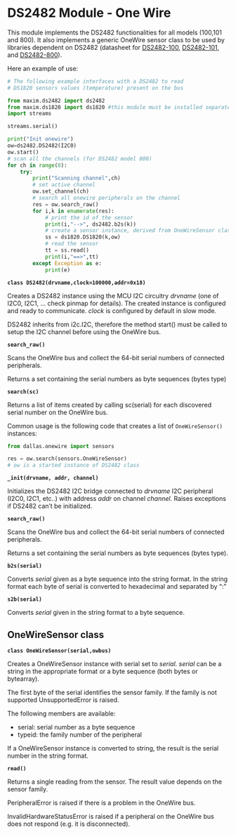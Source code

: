 # DS2482 Module - One Wire

This module implements the DS2482 functionalities for all models (100,101 and 800). It also implements a generic OneWire sensor class to be used by libraries dependent on DS2482 (datasheet for [DS2482-100](https://datasheets.maximintegrated.com/en/ds/DS2482-100.pdf), [DS2482-101](https://datasheets.maximintegrated.com/en/ds/DS2482-101.pdf), and [DS2482-800](https://datasheets.maximintegrated.com/en/ds/DS2482-800.pdf)).

Here an example of use:

```py
# The following example interfaces with a DS2482 to read
# DS1820 sensors values (temperature) present on the bus

from maxim.ds2482 import ds2482
from maxim.ds1820 import ds1820 #this module must be installed separately!
import streams

streams.serial()

print("Init onewire")
ow=ds2482.DS2482(I2C0)
ow.start()
# scan all the channels (for DS2482 model 800)
for ch in range(8):
    try:
        print("Scanning channel",ch)
        # set active channel
        ow.set_channel(ch)
        # search all onewire peripherals on the channel
        res = ow.search_raw()
        for i,k in enumerate(res):
            # print the id of the sensor
            print(i,"-->", ds2482.b2s(k))
            # create a sensor instance, derived from OneWireSensor class
            ss = ds1820.DS1820(k,ow)
            # read the sensor
            tt = ss.read()
            print(i,"==>",tt)
        except Exception as e:
            print(e)
```


**`class DS2482(drvname,clock=100000,addr=0x18)`**

Creates a DS2482 instance using the MCU I2C circuitry *drvname* (one of I2C0, I2C1, … check pinmap for details). The created instance is configured and ready to communicate. *clock* is configured by default in slow mode.

DS2482 inherits from i2c.I2C, therefore the method start() must be called to setup the I2C channel before using the OneWire bus.


**`search_raw()`**

Scans the OneWire bus and collect the 64-bit serial numbers of connected peripherals.

Returns a set containing the serial numbers as byte sequences (bytes type)


**`search(sc)`**

Returns a list of items created by calling sc(serial) for each discovered serial number on the OneWire bus.

Common usage is the following code that creates a list of `OneWireSensor()` instances:

```py
from dallas.onewire import sensors

res = ow.search(sensors.OneWireSensor)
# ow is a started instance of DS2482 class
```


**`_init(drvname, addr, channel)`**

Initializes the DS2482 I2C bridge connected to *drvname* I2C peripheral (I2C0, I2C1, etc..) with address *addr* on channel *channel.* Raises exceptions if DS2482 can’t be initialized.


**`search_raw()`**

Scans the OneWire bus and collect the 64-bit serial numbers of connected peripherals.

Returns a set containing the serial numbers as byte sequences (bytes type).


**`b2s(serial)`**

Converts *serial* given as a byte sequence into the string format. In the string format each byte of serial is converted to hexadecimal and separated by “:”


**`s2b(serial)`**

Converts *serial* given in the string format to a byte sequence.

## OneWireSensor class


**`class OneWireSensor(serial,owbus)`**

Creates a OneWireSensor instance with serial set to *serial*. *serial* can be a string in the appropriate format or a byte sequence (both bytes or bytearray).

The first byte of the serial identifies the sensor family. If the family is not supported UnsupportedError is raised.

The following members are available:


*	serial: serial number as a byte sequence
*	typeid: the family number of the peripheral

If a OneWireSensor instance is converted to string, the result is the serial number in the string format.


**`read()`**

Returns a single reading from the sensor. The result value depends on the sensor family.

PeripheralError is raised if there is a problem in the OneWire bus.

InvalidHardwareStatusError is raised if a peripheral on the OneWire bus does not respond (e.g. it is disconnected).
<!--stackedit_data:
eyJoaXN0b3J5IjpbMTI3NzI3NjAxOV19
-->